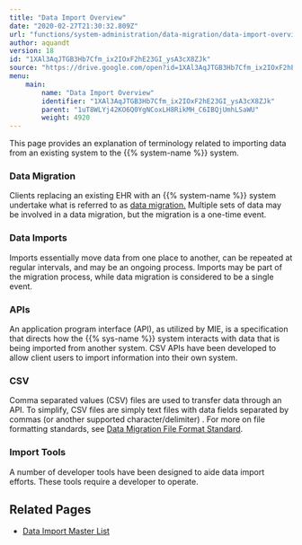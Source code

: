 ```yaml
---
title: "Data Import Overview"
date: "2020-02-27T21:30:32.809Z"
url: "functions/system-administration/data-migration/data-import-overview.html"
author: aquandt
version: 18
id: "1XAl3AqJTGB3Hb7Cfm_ix2IOxF2hE23GI_ysA3cX8ZJk"
source: "https://drive.google.com/open?id=1XAl3AqJTGB3Hb7Cfm_ix2IOxF2hE23GI_ysA3cX8ZJk"
menu:
    main:
        name: "Data Import Overview"
        identifier: "1XAl3AqJTGB3Hb7Cfm_ix2IOxF2hE23GI_ysA3cX8ZJk"
        parent: "1uT8WLYj42KO6Q0YgNCoxLH8RikMH_C6IBQjUmhLSaWU"
        weight: 4920
---
```

This page provides an explanation of terminology related to importing data from an existing system to the {{% system-name %}} system.

### Data Migration

Clients replacing an existing EHR with an {{% system-name %}} system undertake what is referred to as [data migration.](data-migration-overview.html) Multiple sets of data may be involved in a data migration, but the migration is a one-time event.

### Data Imports

Imports essentially move data from one place to another, can be repeated at regular intervals, and may be an ongoing process. Imports may be part of the migration process, while data migration is considered to be a single event.

### APIs

An application program interface (API), as utilized by MIE, is a specification that directs how the {{% sys-name %}} system interacts with data that is being imported from another system. CSV APIs have been developed to allow client users to import information into their own system.

### CSV

Comma separated values (CSV) files are used to transfer data through an API. To simplify, CSV files are simply text files with data fields separated by commas (or another supported character/delimiter) . For more on file formatting standards, see [Data Migration File Format Standard](data-migration-file-format-standard.html).

### Import Tools

A number of developer tools have been designed to aide data import efforts. These tools require a developer to operate.

## Related Pages

* [Data Import Master List](data-import-master-list.html)
